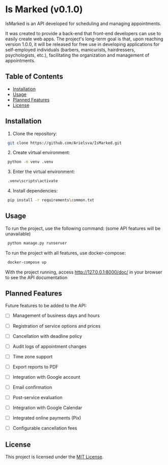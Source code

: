 # Is Marked (v0.1.0)
IsMarked is an API developed for scheduling and managing appointments.

It was created to provide a back-end that front-end developers can use to easily create web apps.
The project's long-term goal is that, upon reaching version 1.0.0, it will be released for free use in developing applications for self-employed individuals (barbers, manicurists, hairdressers, psychologists, etc.), facilitating the organization and management of appointments.

## Table of Contents
- [Installation](#installation)
- [Usage](#usage)
- [Planned Features](#planned-features)
- [License](#license)

## Installation
1. Clone the repository:
```bash
 git clone https://github.com/Arielsva/IsMarked.git
```

2. Create virtual environment:
```bash
 python -m venv .venv
```

3. Enter the virtual environment:
```bash
 .venv\scripts\activate
```

4. Install dependencies:
```bash
 pip install -r requirements\common.txt
```


## Usage
To run the project, use the following command: (some API features will be unavailable)
```bash
 python manage.py runserver
```
To run the project with all features, use docker-compose:
```bash
 docker-compose up
```

With the project running, access http://127.0.0.1:8000/doc/ in your browser to see the API documentation


## Planned Features
Future features to be added to the API:
- [ ] Management of business days and hours
- [ ] Registration of service options and prices
- [ ] Cancellation with deadline policy
- [ ] Audit logs of appointment changes
- [ ] Time zone support
- [ ] Export reports to PDF
- [ ] Integration with Google account
- [ ] Email confirmation
- [ ] Post-service evaluation
- [ ] Integration with Google Calendar
- [ ] Integrated online payments (Pix)
- [ ] Configurable cancellation fees


## License
This project is licensed under the [MIT License](LICENSE).